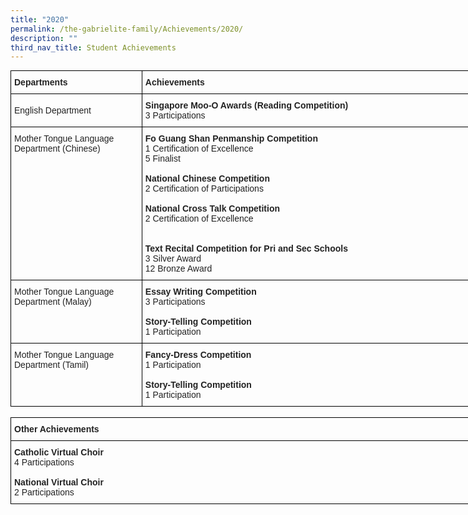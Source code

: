 ```yaml
---
title: "2020"
permalink: /the-gabrielite-family/Achievements/2020/
description: ""
third_nav_title: Student Achievements
---
```


<style type="text/css">
.tg  {border-collapse:collapse;border-spacing:0;margin:0px auto;}
.tg td{border-color:black;border-style:solid;border-width:1px;font-family:Arial, sans-serif;font-size:14px;
  overflow:hidden;padding:10px 5px;word-break:normal;}
.tg th{border-color:black;border-style:solid;border-width:1px;font-family:Arial, sans-serif;font-size:14px;
  font-weight:normal;overflow:hidden;padding:10px 5px;word-break:normal;}
.tg .tg-vl7p{color:#222;text-align:left;vertical-align:middle}
.tg .tg-v41i{color:#222;font-weight:bold;text-align:left;vertical-align:top}
.tg .tg-brl1{color:#222;text-align:left;vertical-align:top}
</style>
<table class="tg" style="undefined;table-layout: fixed; width: 810px">
<colgroup>
<col style="width: 210px">
<col style="width: 600px">
</colgroup>
<tbody>
  <tr>
		<td class="tg-v41i"><span style="font-weight:bold">Departments</span></td>
		<td class="tg-v41i"><span style="font-weight:bold">Achievements</span></td>
  </tr>
  <tr>
    <td class="tg-vl7p"><span style="color:#222;background-color:transparent">English Department </span></td>
    <td class="tg-brl1"><span style="font-weight:bold">Singapore Moo-O Awards (Reading Competition)</span><br>3 Participations <br></td>
  </tr>
  <tr>
    <td class="tg-brl1">Mother Tongue Language <br>Department (Chinese)</td>
    <td class="tg-brl1"><span style="font-weight:bold">Fo Guang Shan Penmanship Competition</span><br>1 Certification of Excellence<br>5 Finalist<br><br><span style="font-weight:bold">National Chinese Competition</span><br>2 Certification of Participations<br><br><span style="font-weight:bold">National Cross Talk Competition</span><br>2 Certification of Excellence<br><br><br><span style="font-weight:bold">Text Recital Competition for Pri and Sec Schools</span><br>3 Silver Award<br>12 Bronze Award</td>
  </tr>
  <tr>
    <td class="tg-brl1">Mother Tongue Language <br>Department (Malay)</td>
    <td class="tg-brl1"><span style="font-weight:bold">Essay Writing Competition</span><br>3 Participations<br><br><span style="font-weight:bold">Story-Telling Competition</span><br>1 Participation</td>
  </tr>
  <tr>
    <td class="tg-brl1">Mother Tongue Language <br>Department (Tamil)</td>
    <td class="tg-brl1"><span style="font-weight:bold">Fancy-Dress Competition</span><br>1 Participation<br><br><span style="font-weight:bold">Story-Telling Competition</span><br>1 Participation</td>
  </tr>
</tbody>
</table>

<br>

<style type="text/css">
.tg  {border-collapse:collapse;border-spacing:0;margin:0px auto;}
.tg td{border-color:black;border-style:solid;border-width:1px;font-family:Arial, sans-serif;font-size:14px;
  overflow:hidden;padding:10px 5px;word-break:normal;}
.tg th{border-color:black;border-style:solid;border-width:1px;font-family:Arial, sans-serif;font-size:14px;
  font-weight:normal;overflow:hidden;padding:10px 5px;word-break:normal;}
.tg .tg-brl1{color:#222;text-align:left;vertical-align:top}
</style>
<table class="tg" style="undefined;table-layout: fixed; width: 800px">
<colgroup>
<col style="width: 800px">
</colgroup>
<tbody>
  <tr>
    <td class="tg-brl1"><span style="font-weight:bold">Other Achievements</span></td>
  </tr>
  <tr>
    <td class="tg-brl1"><span style="font-weight:bold">Catholic Virtual Choir</span><br>4 Participations<br><br><span style="font-weight:bold">National Virtual Choir</span><br>2 Participations</td>
  </tr>
</tbody>
</table>